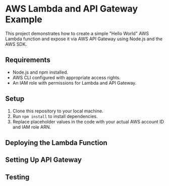 # AWS Lambda and API Gateway Example

This project demonstrates how to create a simple "Hello World" AWS Lambda function and expose it via AWS API Gateway using Node.js and the AWS SDK.

## Requirements

- Node.js and npm installed.
- AWS CLI configured with appropriate access rights.
- An IAM role with permissions for Lambda and API Gateway.

## Setup

1. Clone this repository to your local machine.
2. Run `npm install` to install dependencies.
3. Replace placeholder values in the code with your actual AWS account ID and IAM role ARN.

## Deploying the Lambda Function



## Setting Up API Gateway


## Testing

